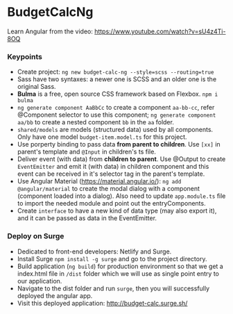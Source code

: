 # BudgetCalcNg

Learn Angular from the video: https://www.youtube.com/watch?v=sU4z4Ti-8OQ

### Keypoints
- Create project: `ng new budget-calc-ng --style=scss --routing=true`
- Sass have two syntaxes: a newer one is SCSS and an older one is the original Sass.
- **Bulma** is a free, open source CSS framework based on Flexbox. `npm i bulma`
- `ng generate component AaBbCc` to create a component `aa-bb-cc`, refer @Component selector to use this component; `ng generate component aa/bb` to create a nested component `bb` in the `aa` folder. 
- `shared/models` are models (structured data) used by all components. Only have one model `budget-item.model.ts` for this project.
- Use porperty binding to pass data **from parent to children**. Use `[xx]` in parent's template and `@Input` in children's ts file.
- Deliver event (with data) from **children to parent**. Use @Output to create `EventEmitter` and emit it (with data) in children component and this event can be received in it's selector tag in the parent's template.
- Use Angular Material (https://material.angular.io/): `ng add @angular/material` to create the modal dialog with a component (component loaded into a dialog). Also need to update `app.module.ts` file to import the needed module and point out the entryComponents.
- Create `interface` to have a new kind of data type (may also export it), and it can be passed as data in the EventEmitter.

### Deploy on Surge
- Dedicated to front-end developers: Netlify and Surge.
- Install Surge `npm install -g surge` and go to the project directory.
- Build application (`ng build`) for production environment so that we get a index.html file in `/dist` folder which we will use as single point entry to our application.
- Navigate to the dist folder and run `surge`, then you will successfully deployed the angular app.
- Visit this deployed application: http://budget-calc.surge.sh/
